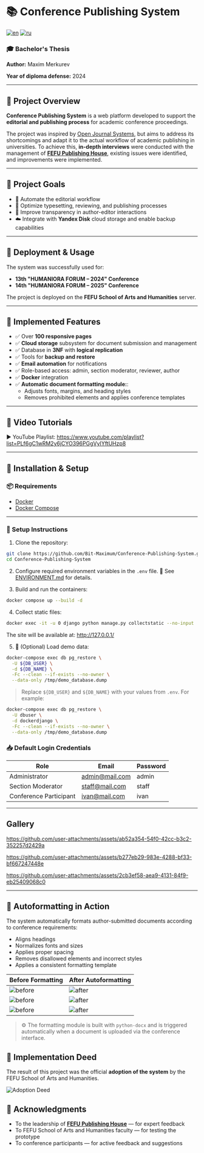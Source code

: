 # 📚 Conference Publishing System

[![en](https://img.shields.io/badge/lang-en-red.svg)](https://github.com/Bit-Maximum/Conference-Publishing-System/blob/main/README.md)
[![ru](https://img.shields.io/badge/lang-ru-blue.svg)](https://github.com/Bit-Maximum/Conference-Publishing-System/blob/main/translation/README.ru.md)

### 🎓 **Bachelor's Thesis**
**Author:** Maxim Merkurev

**Year of diploma defense:** 2024

---

## 🧩 Project Overview

**Conference Publishing System** is a web platform developed to support the **editorial and publishing process** for academic conference proceedings.

The project was inspired by [Open Journal Systems](https://pkp.sfu.ca/software/ojs/), but aims to address its shortcomings and adapt it to the actual workflow of academic publishing in universities. To achieve this, **in-depth interviews** were conducted with the management of **[FEFU Publishing House](https://www.dvfu.ru/science/publishing-activities/)**, existing issues were identified, and improvements were implemented.

---

## 🎯 Project Goals

- 📑 Automate the editorial workflow
- 🧠 Optimize typesetting, reviewing, and publishing processes
- 🔁 Improve transparency in author-editor interactions
- ☁️ Integrate with **Yandex Disk** cloud storage and enable backup capabilities

---

## 🧪 Deployment & Usage

The system was successfully used for:
- **13th "HUMANIORA FORUM – 2024" Conference**
- **14th "HUMANIORA FORUM – 2025" Conference**

The project is deployed on the **FEFU School of Arts and Humanities** server.

---

## 🧰 Implemented Features

- ✅ Over **100 responsive pages**
- ✅ **Cloud storage** subsystem for document submission and management
- ✅ Database in **3NF** with **logical replication**
- ✅ Tools for **backup and restore**
- ✅ **Email automation** for notifications
- ✅ Role-based access: admin, section moderator, reviewer, author
- ✅ **Docker** integration
- ✅ **Automatic document formatting module:**:
    - Adjusts fonts, margins, and heading styles
    - Removes prohibited elements and applies conference templates

---

## 🎥 Video Tutorials

▶️ YouTube Playlist:
https://www.youtube.com/playlist?list=PLf6gC1wRM2y6jCYO396PGgVyIYftUHzp8

---

## 🚀 Installation & Setup

### 📦 Requirements

- [Docker](https://docs.docker.com/get-docker/)
- [Docker Compose](https://docs.docker.com/compose/install/)

---

### 🔧 Setup Instructions

1. Clone the repository:

```bash
git clone https://github.com/Bit-Maximum/Conference-Publishing-System.git
cd Conference-Publishing-System
```

2. Configure required environment variables in the `.env` file.
   📄 See [ENVIRONMENT.md](ENVIRONMENT.md) for details.

3. Build and run the containers:
```bash
docker compose up --build -d 
```

4. Collect static files:
```bash
docker exec -it -u 0 django python manage.py collectstatic --no-input 
```

The site will be available at: http://127.0.0.1/

5. 🧪 (Optional) Load demo data:
```bash
docker-compose exec db pg_restore \
  -U ${DB_USER} \
  -d ${DB_NAME} \
  -Fc --clean --if-exists --no-owner \
  --data-only /tmp/demo_database.dump
```
> Replace `${DB_USER}` and `${DB_NAME}` with your values from `.env`. For example:
```bash
docker-compose exec db pg_restore \
  -U dbuser \
  -d dockerdjango \
  -Fc --clean --if-exists --no-owner \
  --data-only /tmp/demo_database.dump
```

### 📥 Default Login Credentials
| Role                 | Email                                   | Password |
| -------------------- | --------------------------------------- | ------ |
| Administrator        | [admin@mail.com](mailto:admin@mail.com) | admin  |
| Section Moderator     | [staff@mail.com](mailto:staff@mail.com) | staff  |
| Conference Participant | [ivan@mail.com](mailto:ivan@mail.com)   | ivan   |

---

## Gallery

https://github.com/user-attachments/assets/ab52a354-54f0-42cc-b3c2-352257d2429a

https://github.com/user-attachments/assets/b277eb29-983e-4288-bf33-bf667247448e

https://github.com/user-attachments/assets/2cb3ef58-aea9-4131-84f9-eb25409068c0

---

## 📄 Autoformatting in Action
The system automatically formats author-submitted documents according to conference requirements:
* Aligns headings
* Normalizes fonts and sizes
* Applies proper spacing
* Removes disallowed elements and incorrect styles
* Applies a consistent formatting template

| Before Formatting                         | After Autoformatting    |
|-------------------------------------------|-----------------------------|
| ![before](translation/media/before_1.png) | ![after](translation/media/after_1.png) |
| ![before](translation/media/before_2.png)             | ![after](translation/media/after_2.png) |
| ![before](translation/media/before_1.png)             | ![after](translation/media/after_3.png) |

> ⚙️ The formatting module is built with `python-docx` and is triggered automatically when a document is uploaded via the conference interface.

## 📎 Implementation Deed
The result of this project was the official **adoption of the system** by the FEFU School of Arts and Humanities.

![Adoption Deed](translation/media/adoption.png)

## 🤝 Acknowledgments
- To the leadership of **[FEFU Publishing House](https://www.dvfu.ru/science/publishing-activities/)** — for expert feedback
- To FEFU School of Arts and Humanities faculty — for testing the prototype
- To conference participants — for active feedback and suggestions
